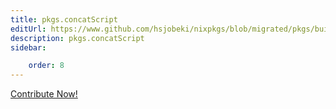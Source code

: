```yaml
---
title: pkgs.concatScript
editUrl: https://www.github.com/hsjobeki/nixpkgs/blob/migrated/pkgs/build-support/trivial-builders/default.nix#L473C18
description: pkgs.concatScript
sidebar:

    order: 8
---
```


<a href="https://www.github.com/hsjobeki/nixpkgs/blob/migrated/pkgs/build-support/trivial-builders/default.nix#L473C18">Contribute Now!</a>



